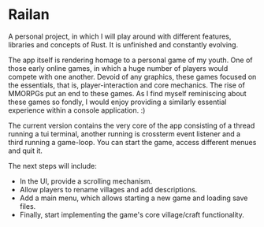 # Railan #
A personal project, in which I will play around with different features, libraries and concepts of Rust. It is unfinished and constantly evolving. 

The app itself is rendering homage to a personal game of my youth. One of those early online games, in which a huge number of players would compete with one another. Devoid of any graphics, these games focused on the essentials, that is, player-interaction and core mechanics. The rise of MMORPGs put an end to these games. As I find myself reminiscing about these games so fondly, I would enjoy providing a similarly essential experience within a console application. :)

The current version contains the very core of the app consisting of a thread running a tui terminal, another running is crossterm event listener and a third running a game-loop. You can start the game, access different menues and quit it. 

The next steps will include:
- In the UI, provide a scrolling mechanism.
- Allow players to rename villages and add descriptions.
- Add a main menu, which allows starting a new game and loading save files.
- Finally, start implementing the game's core village/craft functionality.
